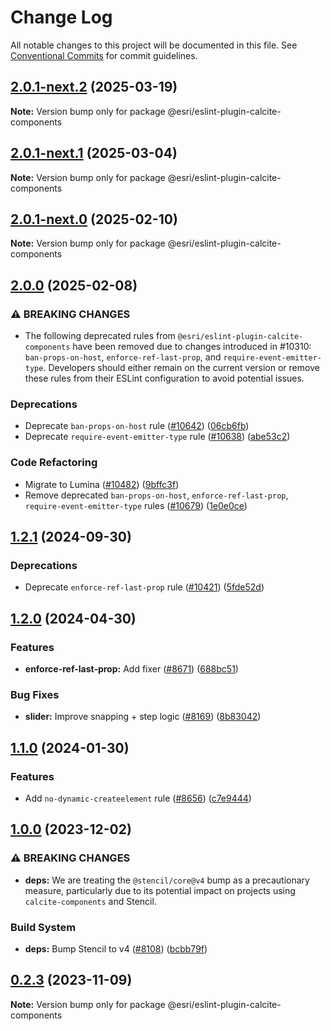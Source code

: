 # Change Log

All notable changes to this project will be documented in this file.
See [Conventional Commits](https://conventionalcommits.org) for commit guidelines.

## [2.0.1-next.2](https://github.com/Esri/calcite-design-system/compare/@esri/eslint-plugin-calcite-components@2.0.1-next.1...@esri/eslint-plugin-calcite-components@2.0.1-next.2) (2025-03-19)

**Note:** Version bump only for package @esri/eslint-plugin-calcite-components

## [2.0.1-next.1](https://github.com/Esri/calcite-design-system/compare/@esri/eslint-plugin-calcite-components@2.0.1-next.0...@esri/eslint-plugin-calcite-components@2.0.1-next.1) (2025-03-04)

**Note:** Version bump only for package @esri/eslint-plugin-calcite-components

## [2.0.1-next.0](https://github.com/Esri/calcite-design-system/compare/@esri/eslint-plugin-calcite-components@2.0.0-next.7...@esri/eslint-plugin-calcite-components@2.0.1-next.0) (2025-02-10)

**Note:** Version bump only for package @esri/eslint-plugin-calcite-components

## [2.0.0](https://github.com/Esri/calcite-design-system/compare/@esri/eslint-plugin-calcite-components@1.2.1...@esri/eslint-plugin-calcite-components@2.0.0) (2025-02-08)

### ⚠ BREAKING CHANGES

- The following deprecated rules from `@esri/eslint-plugin-calcite-components` have been removed due to changes introduced in #10310: `ban-props-on-host`, `enforce-ref-last-prop`, and `require-event-emitter-type`. Developers should either remain on the current version or remove these rules from their ESLint configuration to avoid potential issues.

### Deprecations

- Deprecate `ban-props-on-host` rule ([#10642](https://github.com/Esri/calcite-design-system/issues/10642)) ([06cb6fb](https://github.com/Esri/calcite-design-system/commit/06cb6fbd72e43edbd8063215c4d80cea9c62783b))
- Deprecate `require-event-emitter-type` rule ([#10638](https://github.com/Esri/calcite-design-system/issues/10638)) ([abe53c2](https://github.com/Esri/calcite-design-system/commit/abe53c20cf2248a0875e5667cdb32f644010f771))

### Code Refactoring

- Migrate to Lumina ([#10482](https://github.com/Esri/calcite-design-system/issues/10482)) ([9bffc3f](https://github.com/Esri/calcite-design-system/commit/9bffc3fcbed65ffb91f089cd7846b1b06ada2b47))
- Remove deprecated `ban-props-on-host`, `enforce-ref-last-prop`, `require-event-emitter-type` rules ([#10679](https://github.com/Esri/calcite-design-system/issues/10679)) ([1e0e0ce](https://github.com/Esri/calcite-design-system/commit/1e0e0ce99aa35d4cdf9be04f8f77647ca7a3b736))

## [1.2.1](https://github.com/Esri/calcite-design-system/compare/@esri/eslint-plugin-calcite-components@1.2.0...@esri/eslint-plugin-calcite-components@1.2.1) (2024-09-30)

### Deprecations

- Deprecate `enforce-ref-last-prop` rule ([#10421](https://github.com/Esri/calcite-design-system/issues/10421)) ([5fde52d](https://github.com/Esri/calcite-design-system/commit/5fde52da05ec10db713e5ae119a6d77499d39ff7))

## [1.2.0](https://github.com/Esri/calcite-design-system/compare/@esri/eslint-plugin-calcite-components@1.1.0...@esri/eslint-plugin-calcite-components@1.2.0) (2024-04-30)

### Features

- **enforce-ref-last-prop:** Add fixer ([#8671](https://github.com/Esri/calcite-design-system/issues/8671)) ([688bc51](https://github.com/Esri/calcite-design-system/commit/688bc51bb06163a0b6b4b1a3c6685c8bed3f235b))

### Bug Fixes

- **slider:** Improve snapping + step logic ([#8169](https://github.com/Esri/calcite-design-system/issues/8169)) ([8b83042](https://github.com/Esri/calcite-design-system/commit/8b83042179b92e580fa4551fe4fcc8d3582aeb95))

## [1.1.0](https://github.com/Esri/calcite-design-system/compare/@esri/eslint-plugin-calcite-components@1.0.0...@esri/eslint-plugin-calcite-components@1.1.0) (2024-01-30)

### Features

- Add `no-dynamic-createelement` rule ([#8656](https://github.com/Esri/calcite-design-system/issues/8656)) ([c7e9444](https://github.com/Esri/calcite-design-system/commit/c7e94441f8cc263935e60a6c920dd9673af9b8c0))

## [1.0.0](https://github.com/Esri/calcite-design-system/compare/@esri/eslint-plugin-calcite-components@0.2.3...@esri/eslint-plugin-calcite-components@1.0.0) (2023-12-02)

### ⚠ BREAKING CHANGES

- **deps:** We are treating the `@stencil/core@v4` bump as a precautionary measure, particularly due to its potential impact on projects using `calcite-components` and Stencil.

### Build System

- **deps:** Bump Stencil to v4 ([#8108](https://github.com/Esri/calcite-design-system/issues/8108)) ([bcbb79f](https://github.com/Esri/calcite-design-system/commit/bcbb79f8c925d505bb4ee5e6a54861c5f6bb88b9))

## [0.2.3](https://github.com/Esri/calcite-design-system/compare/@esri/eslint-plugin-calcite-components@0.2.2...@esri/eslint-plugin-calcite-components@0.2.3) (2023-11-09)

**Note:** Version bump only for package @esri/eslint-plugin-calcite-components
